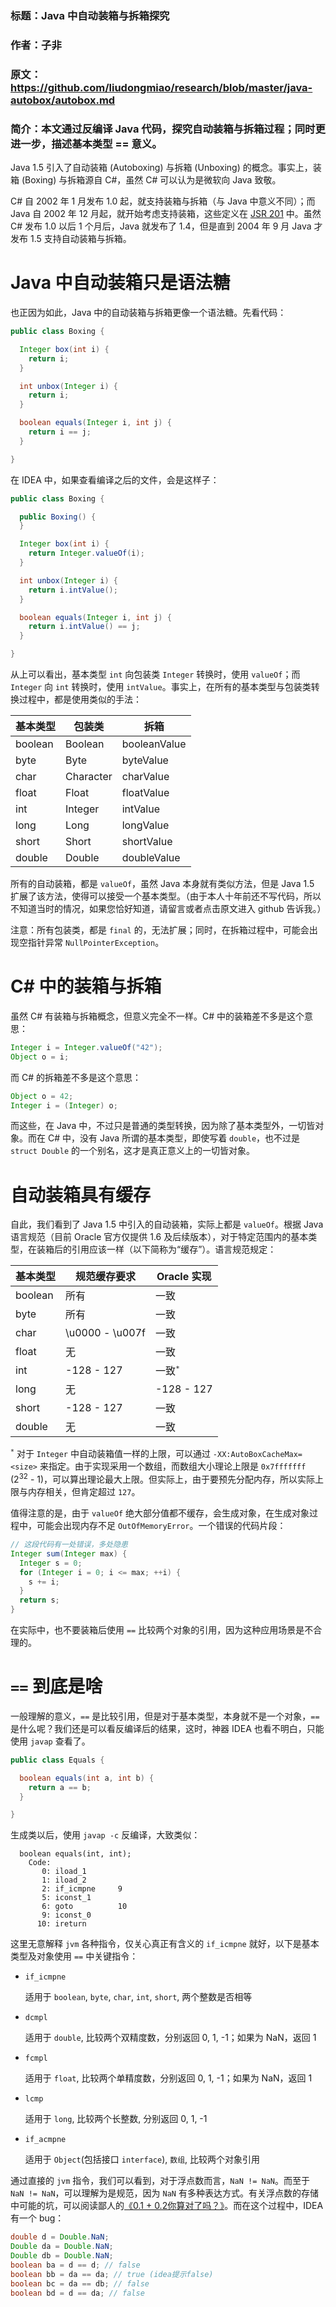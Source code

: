 ﻿### 标题：Java 中自动装箱与拆箱探究
### 作者：子非
### 原文：https://github.com/liudongmiao/research/blob/master/java-autobox/autobox.md
### 简介：本文通过反编译 Java 代码，探究自动装箱与拆箱过程；同时更进一步，描述基本类型 == 意义。

Java 1.5 引入了自动装箱 (Autoboxing) 与拆箱 (Unboxing) 的概念。事实上，装箱 (Boxing) 与拆箱源自 C#，虽然 C# 可以认为是微软向 Java 致敬。

C# 自 2002 年 1 月发布 1.0 起，就支持装箱与拆箱（与 Java 中意义不同）；而 Java 自 2002 年 12 月起，就开始考虑支持装箱，这些定义在 [JSR 201](https://www.jcp.org/en/jsr/detail?id=201) 中。虽然 C# 发布 1.0 以后 1 个月后，Java 就发布了 1.4，但是直到 2004 年 9 月 Java 才发布 1.5 支持自动装箱与拆箱。

# Java 中自动装箱只是语法糖

也正因为如此，Java 中的自动装箱与拆箱更像一个语法糖。先看代码：

```java
public class Boxing {

  Integer box(int i) {
    return i;
  }

  int unbox(Integer i) {
    return i;
  }

  boolean equals(Integer i, int j) {
    return i == j;
  }

}
```

在 IDEA 中，如果查看编译之后的文件，会是这样子：

```java
public class Boxing {

  public Boxing() {
  }

  Integer box(int i) {
    return Integer.valueOf(i);
  }

  int unbox(Integer i) {
    return i.intValue();
  }

  boolean equals(Integer i, int j) {
    return i.intValue() == j;
  }

}
```

从上可以看出，基本类型 `int` 向包装类 `Integer` 转换时，使用 `valueOf`；而 `Integer` 向 `int` 转换时，使用 `intValue`。事实上，在所有的基本类型与包装类转换过程中，都是使用类似的手法：

| 基本类型 | 包装类 | 拆箱 |
| ------- | ----- | --- |
| boolean | Boolean | booleanValue |
| byte | Byte | byteValue |
| char | Character | charValue |
| float | Float | floatValue |
| int | Integer | intValue |
| long | Long | longValue |
| short | Short | shortValue |
| double | Double | doubleValue |

所有的自动装箱，都是 `valueOf`，虽然 Java 本身就有类似方法，但是 Java 1.5 扩展了该方法，使得可以接受一个基本类型。（由于本人十年前还不写代码，所以不知道当时的情况，如果您恰好知道，请留言或者点击原文进入 github 告诉我。）

注意：所有包装类，都是 `final` 的，无法扩展；同时，在拆箱过程中，可能会出现空指针异常 `NullPointerException`。

# C# 中的装箱与拆箱

虽然 C# 有装箱与拆箱概念，但意义完全不一样。C# 中的装箱差不多是这个意思：

```java
Integer i = Integer.valueOf("42");
Object o = i;
```

而 C# 的拆箱差不多是这个意思：

```java
Object o = 42;
Integer i = (Integer) o;
```

而这些，在 Java 中，不过只是普通的类型转换，因为除了基本类型外，一切皆对象。而在 C# 中，没有 Java 所谓的基本类型，即使写着 `double`，也不过是 `struct Double` 的一个别名，这才是真正意义上的一切皆对象。

# 自动装箱具有缓存

自此，我们看到了 Java 1.5 中引入的自动装箱，实际上都是 `valueOf`。根据 Java 语言规范（目前 Oracle 官方仅提供 1.6 及后续版本），对于特定范围内的基本类型，在装箱后的引用应该一样（以下简称为“缓存”）。语言规范规定：

| 基本类型 | 规范缓存要求 | Oracle 实现 |
| ------- | --- | ---- |
| boolean | 所有 | 一致 |
| byte | 所有 | 一致 |
| char | \u0000 - \u007f | 一致 |
| float | 无 | 一致 |
| int | -128 - 127 | 一致<sup>`*`</sup> |
| long | 无 | -128 - 127 |
| short | -128 - 127 | 一致 |
| double | 无 | 一致 |

<sup>`*`</sup> 对于 `Integer` 中自动装箱值一样的上限，可以通过 `-XX:AutoBoxCacheMax=<size>` 来指定。由于实现采用一个数组，而数组大小理论上限是 `0x7fffffff` (2<sup>32</sup> - 1)，可以算出理论最大上限。但实际上，由于要预先分配内存，所以实际上限与内存相关，但肯定超过 `127`。

值得注意的是，由于 `valueOf` 绝大部分值都不缓存，会生成对象，在生成对象过程中，可能会出现内存不足 `OutOfMemoryError`。一个错误的代码片段：

```java
// 这段代码有一处错误，多处隐患
Integer sum(Integer max) {
  Integer s = 0;
  for (Integer i = 0; i <= max; ++i) {
    s += i;
  }
  return s;
}
```

在实际中，也不要装箱后使用 `==` 比较两个对象的引用，因为这种应用场景是不合理的。

# `==` 到底是啥

一般理解的意义，`==` 是比较引用，但是对于基本类型，本身就不是一个对象，`==` 是什么呢？我们还是可以看反编译后的结果，这时，神器 IDEA 也看不明白，只能使用 `javap` 查看了。

```java
public class Equals {

  boolean equals(int a, int b) {
    return a == b;
  }

}
```

生成类以后，使用 `javap -c` 反编译，大致类似：

```
  boolean equals(int, int);
    Code:
       0: iload_1
       1: iload_2
       2: if_icmpne     9
       5: iconst_1
       6: goto          10
       9: iconst_0
      10: ireturn
```

这里无意解释 `jvm` 各种指令，仅关心真正有含义的 `if_icmpne` 就好，以下是基本类型及对象使用 `==` 中关键指令：

- `if_icmpne`

  适用于 `boolean`, `byte`, `char`, `int`, `short`, 两个整数是否相等

- `dcmpl`

  适用于 `double`, 比较两个双精度数，分别返回 0, 1, -1；如果为 NaN，返回 1

- `fcmpl`

  适用于 `float`, 比较两个单精度数，分别返回 0, 1, -1；如果为 NaN，返回 1

- `lcmp`

  适用于 `long`, 比较两个长整数, 分别返回 0, 1, -1

- `if_acmpne`

  适用于 `Object`(包括接口 `interface`), `数组`, 比较两个对象引用

通过直接的 `jvm` 指令，我们可以看到，对于浮点数而言，`NaN != NaN`。而至于 `NaN != NaN`，可以理解为是规范，因为 `NaN` 有多种表达方式。有关浮点数的存储中可能的坑，可以阅读鄙人的[《0.1 + 0.2你算对了吗？》](http://mp.weixin.qq.com/s?__biz=MzAwOTE0ODEwMQ==&mid=2650686196&idx=1&sn=281521f872016b49fca2d1b4d7c9e737)。而在这个过程中，IDEA 有一个 bug：

```java
double d = Double.NaN;
Double da = Double.NaN;
Double db = Double.NaN;
boolean ba = d == d; // false
boolean bb = da == da; // true (idea提示false)
boolean bc = da == db; // false
boolean bd = d == da; // false
```
